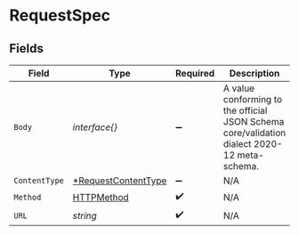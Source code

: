 # RequestSpec


## Fields

| Field                                                                                        | Type                                                                                         | Required                                                                                     | Description                                                                                  |
| -------------------------------------------------------------------------------------------- | -------------------------------------------------------------------------------------------- | -------------------------------------------------------------------------------------------- | -------------------------------------------------------------------------------------------- |
| `Body`                                                                                       | *interface{}*                                                                                | :heavy_minus_sign:                                                                           | A value conforming to the official JSON Schema core/validation dialect 2020-12 meta-schema.<br/> |
| `ContentType`                                                                                | [*RequestContentType](../../models/shared/requestcontenttype.md)                             | :heavy_minus_sign:                                                                           | N/A                                                                                          |
| `Method`                                                                                     | [HTTPMethod](../../models/shared/httpmethod.md)                                              | :heavy_check_mark:                                                                           | N/A                                                                                          |
| `URL`                                                                                        | *string*                                                                                     | :heavy_check_mark:                                                                           | N/A                                                                                          |